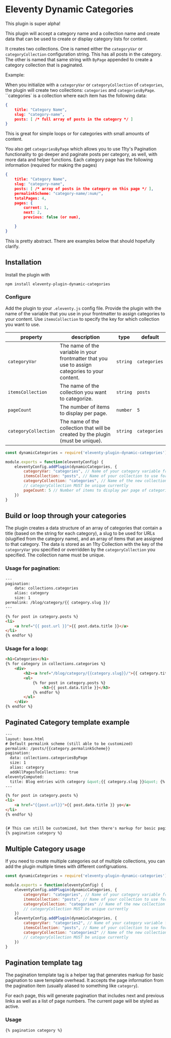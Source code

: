 # Eleventy Dynamic Categories

This plugin is super alpha! 

This plugin will accept a category name and a collection name and create data that can be used to create or display category lists for content.

It creates two collections. One is named either the `categoryVar` or `categoryCollection` configuration string. This has all posts in the category. The other is named that same string with `ByPage` appended to create a category collection that is paginated.

Example:

When you initialize with a `categoryVar` or `categoryCollection` of `categories`, the plugin will create two collections: `categories` and `categoriesByPage`. ``categories` is a collection where each item has the following data:

```json
{
    title: "Category Name",
    slug: "category-name",
    posts: [ /* full array of posts in the category */ ]
}
```

This is great for simple loops or for categories with small amounts of content.

You also get `categoriesByPage` which allows you to use 11ty's Pagination functionality to go deeper and paginate posts per category, as well, with more data and helper functions. Each category page has the following information (required for making the pages)

```json
{
    title: "Category Name",
    slug: "category-name",
    posts: [ /* array of posts in the category on this page */ ],
    permalinkScheme: "category-name/:num/",
    totalPages: 4,
    pages: {
        current: 1,
        next: 2,
        previous: false (or num),

    }
}

```
This is pretty abstract. There are examples below that should hopefully clarify.

## Installation

Install the plugin with 

```sh
npm install eleventy-plugin-dynamic-categories
```
### Configure

Add the plugin to your `.eleventy.js` config file. Provide the plugin with the name of the variable that you use in your frontmatter to assign categories to your content. Use `itemsCollection` to specify the key for which collection you want to use.

|property|description|type|default|
|---|---|---|---|
|`categoryVar`|The name of the variable in your frontmatter that you use to assign categories to your content.|`string`|`categories`|
|`itemsCollection`|The name of the collection you want to categorize.|`string`|`posts`|
|`pageCount`|The number of items to display per page.|`number`|`5`|
|`categoryCollection`|The name of the collection that will be created by the plugin (must be unique).|`string`|`categories`|


```js
const dynamicCategories = require('eleventy-plugin-dynamic-categories');

module.exports = function(eleventyConfig) {
    eleventyConfig.addPlugin(dynamicCategories, {
        categoryVar: "categories", // Name of your category variable from your frontmatter (default: categories)
        itemsCollection: "posts", // Name of your collection to use for the items (default: posts)
        categoryCollection: "categories", // Name of the new collection to use for the categories (default: value in categoryVar)
        // categoryCollection MUST be unique currently
        pageCount: 5 // Number of items to display per page of categoriesByPage (default: 5)
    })
}
```

## Build or loop through your categories

The plugin creates a data structure of an array of categories that contain a title (based on the string for each category), a slug to be used for URLs (slugified from the category name), and an array of items that are assigned to that category. The data is stored as an 11ty Collection with the key of the `categoryVar` you specified or overridden by the `categoryCollection` you specified. The collection name must be unique.


### Usage for pagination:

```html
---
pagination:
    data: collections.categories
    alias: category
    size: 1
permalink: /blog/category/{{ category.slug }}/
---

{% for post in category.posts %}
<li>
    <a href="{{ post.url }}">{{ post.data.title }}</a>
</li>
{% endfor %}
```

### Usage for a loop: 

```html
<h1>Categories</h1>
{% for category in collections.categories %}
    <div>
        <h2><a href="/blog/category/{{category.slug}}/">{{ category.title }}</a></h2>
        <ul>
            {% for post in category.posts %}
                <h3>{{ post.data.title }}</h3>
            {% endfor %}
        </ul>
    </div>
{% endfor %}
```

## Paginated Category template example

```html
---
layout: base.html
# Default permalink scheme (still able to be customized)
permalink: /posts/{{category.permalinkScheme}}
pagination:
  data: collections.categoriesByPage
  size: 1
  alias: category
  addAllPagesToCollections: true
eleventyComputed:
  title: Blog entries with category &quot;{{ category.slug }}&quot; {% if tcategoryag.pageNumber > 0 %}, (Page {{ category.pageNumber + 1 }}) {% endif %}
---

{% for post in category.posts %}
<li>
    <a href="{{post.url}}">{{ post.data.title }} yo</a>
</li>
{% endfor %}


{# This can still be customized, but then there's markup for basic pagination #}
{% pagination category %}
```


## Multiple Category usage
If you need to create multiple categories out of multiple collections, you can add the plugin multiple times with different configruations.

```js
const dynamicCategories = require('eleventy-plugin-dynamic-categories');

module.exports = function(eleventyConfig) {
    eleventyConfig.addPlugin(dynamicCategories, {
        categoryVar: "categories", // Name of your category variable from your frontmatter (default: categories)
        itemsCollection: "posts", // Name of your collection to use for the items (default: posts)
        categoryCollection: "categories" // Name of the new collection to use for the categories (default: value in categoryVar)
        // categoryCollection MUST be unique currently
    })
    eleventyConfig.addPlugin(dynamicCategories, {
        categoryVar: "categories2", // Name of your category variable from your frontmatter (default: categories)
        itemsCollection: "posts", // Name of your collection to use for the items (default: posts)
        categoryCollection: "categories2" // Name of the new collection to use for the categories (default: value in categoryVar)
        // categoryCollection MUST be unique currently
    })
}
```

## Pagination template tag
The pagination template tag is a helper tag that generates markup for basic pagination to save template overhead. It accepts the page information from the pagination item (usually aliased to something like `category`).

For each page, this will generate pagination that includes next and previous links as well as a list of page numbers. The current page will be styled as active.

### Usage
```html
{% pagination category %}
```

